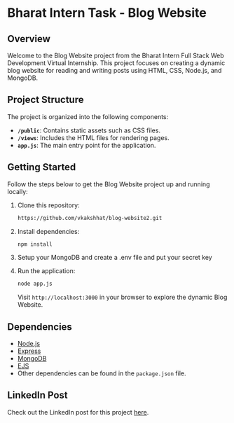 # Bharat Intern Task - Blog Website

## Overview

Welcome to the Blog Website project from the Bharat Intern Full Stack Web Development Virtual Internship. This project focuses on creating a dynamic blog website for reading and writing posts using HTML, CSS, Node.js, and MongoDB.

## Project Structure

The project is organized into the following components:

- **`/public`**: Contains static assets such as CSS files.
- **`/views`**: Includes the HTML files for rendering pages.
- **`app.js`**: The main entry point for the application.

## Getting Started

Follow the steps below to get the Blog Website project up and running locally:

1. Clone this repository:

    ```bash
    https://github.com/vkakshhat/blog-website2.git
    ```

2. Install dependencies:

    ```bash
    npm install
    ```
3. Setup your MongoDB and create a .env file and put your secret key

   
4. Run the application:

    ```bash
    node app.js
    ```

    Visit `http://localhost:3000` in your browser to explore the dynamic Blog Website.

## Dependencies

- [Node.js](https://nodejs.org/)
- [Express](https://expressjs.com/)
- [MongoDB](https://www.mongodb.com/)
- [EJS](https://ejs.co/)
- Other dependencies can be found in the `package.json` file.

## LinkedIn Post

Check out the LinkedIn post for this project [here](https://www.linkedin.com/posts/vk-akshat_fullstackdevelopment-webdevelopment-html-activity-7204332262123802624-pytQ?utm_source=share&utm_medium=member_desktop).
